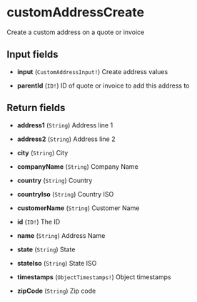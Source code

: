 # customAddressCreate

Create a custom address on a quote or invoice

## Input fields

-   **input** (`CustomAddressInput!`)
    Create address values

-   **parentId** (`ID!`)
    ID of quote or invoice to add this address to

## Return fields

-   **address1** (`String`)
    Address line 1

-   **address2** (`String`)
    Address line 2

-   **city** (`String`)
    City

-   **companyName** (`String`)
    Company Name

-   **country** (`String`)
    Country

-   **countryIso** (`String`)
    Country ISO

-   **customerName** (`String`)
    Customer Name

-   **id** (`ID!`)
    The ID

-   **name** (`String`)
    Address Name

-   **state** (`String`)
    State

-   **stateIso** (`String`)
    State ISO

-   **timestamps** (`ObjectTimestamps!`)
    Object timestamps

-   **zipCode** (`String`)
    Zip code
